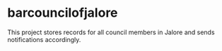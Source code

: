 # barcouncilofjalore
This project stores records for all council members in Jalore and sends notifications accordingly.
